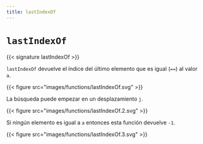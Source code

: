 ```yaml
---
title: lastIndexOf
---
```


# `lastIndexOf`

{{< signature lastIndexOf >}}

`lastIndexOf` devuelve el índice del último elemento que es igual (`==`) al valor `a`.

{{< figure src="images/functions/lastIndexOf.svg" >}}

La búsqueda puede empezar en un desplazamiento `j`.

{{< figure src="images/functions/lastIndexOf.2.svg" >}}

Si ningún elemento es igual a `a` entonces esta función devuelve `-1`.

{{< figure src="images/functions/lastIndexOf.3.svg" >}}
